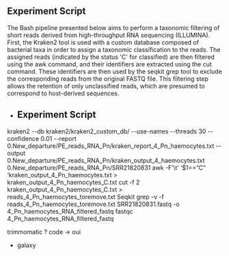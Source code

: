 ## Experiment Script

The Bash pipeline presented below aims to perform a taxonomic filtering of short reads derived from high-throughput RNA sequencing (ILLUMINA). First, the Kraken2 tool is used with a custom database composed of bacterial taxa in order to assign a taxonomic classification to the reads. The assigned reads (indicated by the status 'C' for classified) are then filtered using the awk command, and their identifiers are extracted using the cut command. These identifiers are then used by the seqkit grep tool to exclude the corresponding reads from the original FASTQ file. This filtering step allows the retention of only unclassified reads, which are presumed to correspond to host-derived sequences.
* Experiment Script
  --
kraken2 --db kraken2/kraken2_custom_db/ --use-names --threads 30 --confidence 0.01 --report 0.New_departure/PE_reads_RNA_Pn/kraken_report_4_Pn_haemocytes.txt --output 0.New_departure/PE_reads_RNA_Pn/kraken_output_4_haemocytes.txt 0.New_departure/PE_reads_RNA_Pn/SRR21820831
awk -F’\t’ ‘$1==”C” ‘kraken_output_4_Pn_haemocytes.txt > kraken_output_4_Pn_haemocytes_C.txt
cut -f 2 kraken_output_4_Pn_haemocytes_C.txt > reads_4_Pn_haemocytes_toremove.txt
Seqkit grep -v -f reads_4_Pn_haemocytes_toremove.txt SRR21820831.fastq -o 4_Pn_haemocytes_RNA_filtered_fastq
fastqc 4_Pn_haemocytes_RNA_filtered_fastq

trimmomatic ? code  -> oui

* galaxy 

